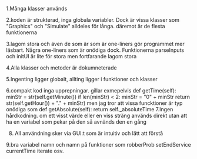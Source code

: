 1.Många klasser används

2.koden är strukterad, inga globala variabler. Dock är vissa klasser som "Graphics" och "Simulate" alldeles för långa. däremot är de flesta funktionerna 

3.lagom stora och även de som är som är one-liners gör programmet mer läsbart. Några one-liners som är onödiga dock. Funktionerna parseInputs och initUI är lite för stora men fortfarande lagom stora 

4.Alla klasser och metoder är dokumneterade

5.Ingenting ligger globalt, allting ligger i funktioner och klasser

6.compakt kod inga upprepningar. gillar exmepelvis def getTime(self):
		minStr = str(self.getMinute())
		if len(minStr) < 2:
			minStr = "0" + minStr
		return str(self.getHour()) + "." + minStr)
men jag tror att vissa funcktioner är typ onödiga som
 def getAbsolute(self):
		return self._absoluteTime
7.Ingen hårdkodning. om ett visst värde eller en viss sträng används direkt utan att ha en variabel som pekar på den så avnänds den en gång

8. All användning sker via GUI:t som är intuitiv och lätt att förstå

9.bra variabel namn och namn på funktioner som robberProb setEndService currentTime iterate osv.
